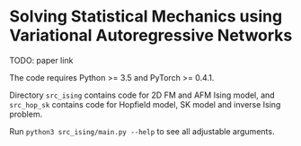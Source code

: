 # Solving Statistical Mechanics using Variational Autoregressive Networks
TODO: paper link

The code requires Python >= 3.5 and PyTorch >= 0.4.1.

Directory `src_ising` contains code for 2D FM and AFM Ising model, and `src_hop_sk` contains code for Hopfield model, SK model and inverse Ising problem.

Run `python3 src_ising/main.py --help` to see all adjustable arguments.
